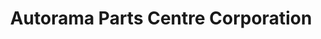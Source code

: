 ---
title: "Autorama Parts Centre Corporation"
url: /quezon-city/autorama-parts-centre-corporation/
shop: Autoteile
---